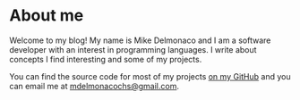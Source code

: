 # About me

Welcome to my blog! My name is Mike Delmonaco and I am a software developer with an interest in programming languages. I write about concepts I find interesting and some of my projects.

You can find the source code for most of my projects [on my GitHub](https://github.com/quasarbright) and you can email me at [mdelmonacochs@gmail.com](mailto:mdelmonacochs@gmail.com).
